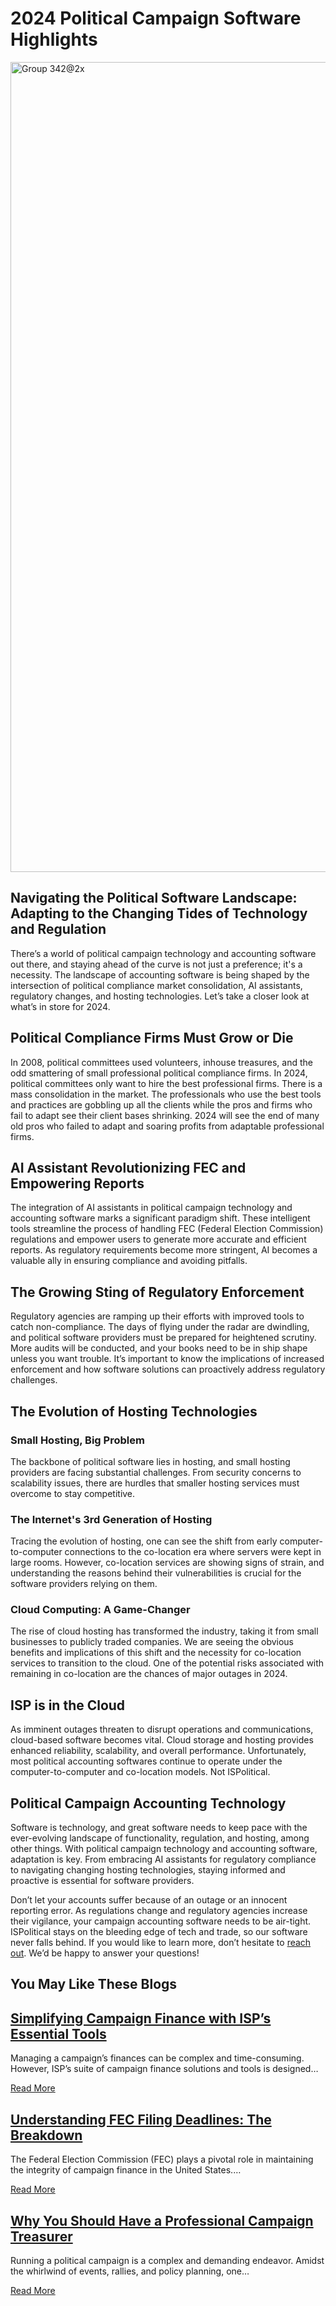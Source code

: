  2024 Political Campaign Software Highlights
==========

<img alt="Group 342@2x" src="https://ispolitical.com/wp-content/uploads/2022/03/Group-342@2x.png" title="Group 342@2x" height="1296" width="2732" />

Navigating the Political Software Landscape: Adapting to the Changing Tides of Technology and Regulation
----------

There’s a world of political campaign technology and accounting software out there, and staying ahead of the curve is not just a preference; it's a necessity. The landscape of accounting software is being shaped by the intersection of political compliance market consolidation, AI assistants, regulatory changes, and hosting technologies. Let’s take a closer look at what’s in store for 2024. 

Political Compliance Firms Must Grow or Die
----------

In 2008, political committees used volunteers, inhouse treasures, and the odd smattering of small professional political compliance firms. In 2024, political committees only want to hire the best professional firms. There is a mass consolidation in the market. The professionals who use the best tools and practices are gobbling up all the clients while the pros and firms who fail to adapt see their client bases shrinking. 2024 will see the end of many old pros who failed to adapt and soaring profits from adaptable professional firms.

AI Assistant Revolutionizing FEC and Empowering Reports
----------

The integration of AI assistants in political campaign technology and accounting software marks a significant paradigm shift. These intelligent tools streamline the process of handling FEC (Federal Election Commission) regulations and empower users to generate more accurate and efficient reports. As regulatory requirements become more stringent, AI becomes a valuable ally in ensuring compliance and avoiding pitfalls.

The Growing Sting of Regulatory Enforcement
----------

Regulatory agencies are ramping up their efforts with improved tools to catch non-compliance. The days of flying under the radar are dwindling, and political software providers must be prepared for heightened scrutiny. More audits will be conducted, and your books need to be in ship shape unless you want trouble. It’s important to know the implications of increased enforcement and how software solutions can proactively address regulatory challenges.

The Evolution of Hosting Technologies
----------

### Small Hosting, Big Problem ###

The backbone of political software lies in hosting, and small hosting providers are facing substantial challenges. From security concerns to scalability issues, there are hurdles that smaller hosting services must overcome to stay competitive.

### The Internet's 3rd Generation of Hosting ###

Tracing the evolution of hosting, one can see the shift from early computer-to-computer connections to the co-location era where servers were kept in large rooms. However, co-location services are showing signs of strain, and understanding the reasons behind their vulnerabilities is crucial for the software providers relying on them.

### Cloud Computing: A Game-Changer ###

The rise of cloud hosting has transformed the industry, taking it from small businesses to publicly traded companies. We are seeing the obvious benefits and implications of this shift and the necessity for co-location services to transition to the cloud. One of the potential risks associated with remaining in co-location are the chances of major outages in 2024.

ISP is in the Cloud
----------

As imminent outages threaten to disrupt operations and communications, cloud-based software becomes vital. Cloud storage and hosting provides enhanced reliability, scalability, and overall performance. Unfortunately, most political accounting softwares continue to operate under the computer-to-computer and co-location models. Not ISPolitical. 

Political Campaign Accounting Technology
----------

Software is technology, and great software needs to keep pace with the ever-evolving landscape of functionality, regulation, and hosting, among other things. With political campaign technology and accounting software, adaptation is key. From embracing AI assistants for regulatory compliance to navigating changing hosting technologies, staying informed and proactive is essential for software providers.

Don’t let your accounts suffer because of an outage or an innocent reporting error. As regulations change and regulatory agencies increase their vigilance, your campaign accounting software needs to be air-tight. ISPolitical stays on the bleeding edge of tech and trade, so our software never falls behind. If you would like to learn more, don’t hesitate to [reach out](https://ispolitical.com/contact/). We’d be happy to answer your questions!

You May Like These Blogs
----------

[Simplifying Campaign Finance with ISP’s Essential Tools](https://ispolitical.com/simplifying-campaign-finance-with-isps-essential-tools/)
----------

Managing a campaign’s finances can be complex and time-consuming. However, ISP’s suite of campaign finance solutions and tools is designed…

[Read More](https://ispolitical.com/simplifying-campaign-finance-with-isps-essential-tools/)

[Understanding FEC Filing Deadlines: The Breakdown](https://ispolitical.com/understanding-fec-filing-deadlines-the-breakdown/)
----------

The Federal Election Commission (FEC) plays a pivotal role in maintaining the integrity of campaign finance in the United States.…

[Read More](https://ispolitical.com/understanding-fec-filing-deadlines-the-breakdown/)

[Why You Should Have a Professional Campaign Treasurer](https://ispolitical.com/why-you-should-have-a-professional-campaign-treasurer/)
----------

Running a political campaign is a complex and demanding endeavor. Amidst the whirlwind of events, rallies, and policy planning, one…

[Read More](https://ispolitical.com/why-you-should-have-a-professional-campaign-treasurer/)